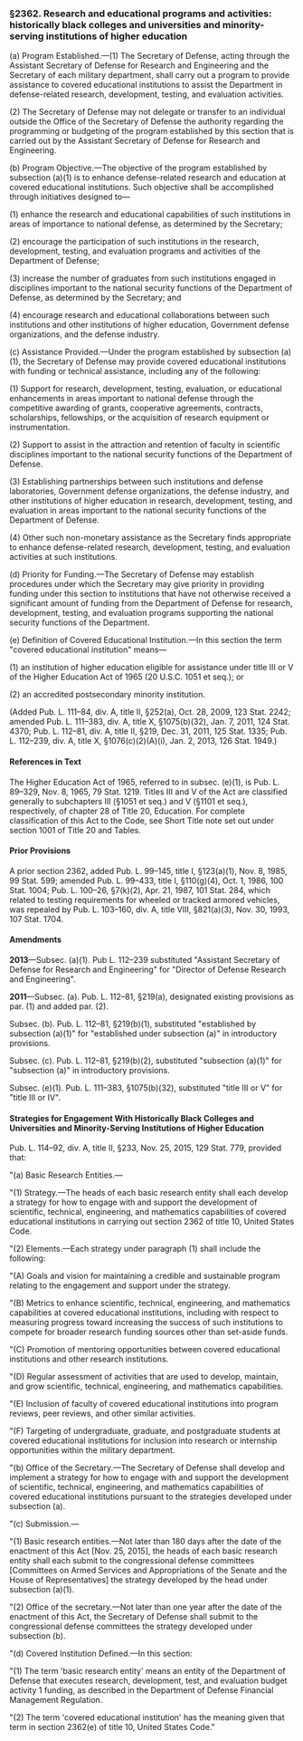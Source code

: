 ### §2362. Research and educational programs and activities: historically black colleges and universities and minority-serving institutions of higher education ###

(a) Program Established.—(1) The Secretary of Defense, acting through the Assistant Secretary of Defense for Research and Engineering and the Secretary of each military department, shall carry out a program to provide assistance to covered educational institutions to assist the Department in defense-related research, development, testing, and evaluation activities.

(2) The Secretary of Defense may not delegate or transfer to an individual outside the Office of the Secretary of Defense the authority regarding the programming or budgeting of the program established by this section that is carried out by the Assistant Secretary of Defense for Research and Engineering.

(b) Program Objective.—The objective of the program established by subsection (a)(1) is to enhance defense-related research and education at covered educational institutions. Such objective shall be accomplished through initiatives designed to—

(1) enhance the research and educational capabilities of such institutions in areas of importance to national defense, as determined by the Secretary;

(2) encourage the participation of such institutions in the research, development, testing, and evaluation programs and activities of the Department of Defense;

(3) increase the number of graduates from such institutions engaged in disciplines important to the national security functions of the Department of Defense, as determined by the Secretary; and

(4) encourage research and educational collaborations between such institutions and other institutions of higher education, Government defense organizations, and the defense industry.

(c) Assistance Provided.—Under the program established by subsection (a)(1), the Secretary of Defense may provide covered educational institutions with funding or technical assistance, including any of the following:

(1) Support for research, development, testing, evaluation, or educational enhancements in areas important to national defense through the competitive awarding of grants, cooperative agreements, contracts, scholarships, fellowships, or the acquisition of research equipment or instrumentation.

(2) Support to assist in the attraction and retention of faculty in scientific disciplines important to the national security functions of the Department of Defense.

(3) Establishing partnerships between such institutions and defense laboratories, Government defense organizations, the defense industry, and other institutions of higher education in research, development, testing, and evaluation in areas important to the national security functions of the Department of Defense.

(4) Other such non-monetary assistance as the Secretary finds appropriate to enhance defense-related research, development, testing, and evaluation activities at such institutions.

(d) Priority for Funding.—The Secretary of Defense may establish procedures under which the Secretary may give priority in providing funding under this section to institutions that have not otherwise received a significant amount of funding from the Department of Defense for research, development, testing, and evaluation programs supporting the national security functions of the Department.

(e) Definition of Covered Educational Institution.—In this section the term "covered educational institution" means—

(1) an institution of higher education eligible for assistance under title III or V of the Higher Education Act of 1965 (20 U.S.C. 1051 et seq.); or

(2) an accredited postsecondary minority institution.

(Added Pub. L. 111–84, div. A, title II, §252(a), Oct. 28, 2009, 123 Stat. 2242; amended Pub. L. 111–383, div. A, title X, §1075(b)(32), Jan. 7, 2011, 124 Stat. 4370; Pub. L. 112–81, div. A, title II, §219, Dec. 31, 2011, 125 Stat. 1335; Pub. L. 112–239, div. A, title X, §1076(c)(2)(A)(i), Jan. 2, 2013, 126 Stat. 1949.)

#### References in Text ####

The Higher Education Act of 1965, referred to in subsec. (e)(1), is Pub. L. 89–329, Nov. 8, 1965, 79 Stat. 1219. Titles III and V of the Act are classified generally to subchapters III (§1051 et seq.) and V (§1101 et seq.), respectively, of chapter 28 of Title 20, Education. For complete classification of this Act to the Code, see Short Title note set out under section 1001 of Title 20 and Tables.

#### Prior Provisions ####

A prior section 2362, added Pub. L. 99–145, title I, §123(a)(1), Nov. 8, 1985, 99 Stat. 599; amended Pub. L. 99–433, title I, §110(g)(4), Oct. 1, 1986, 100 Stat. 1004; Pub. L. 100–26, §7(k)(2), Apr. 21, 1987, 101 Stat. 284, which related to testing requirements for wheeled or tracked armored vehicles, was repealed by Pub. L. 103–160, div. A, title VIII, §821(a)(3), Nov. 30, 1993, 107 Stat. 1704.

#### Amendments ####

**2013**—Subsec. (a)(1). Pub L. 112–239 substituted "Assistant Secretary of Defense for Research and Engineering" for "Director of Defense Research and Engineering".

**2011**—Subsec. (a). Pub. L. 112–81, §219(a), designated existing provisions as par. (1) and added par. (2).

Subsec. (b). Pub. L. 112–81, §219(b)(1), substituted "established by subsection (a)(1)" for "established under subsection (a)" in introductory provisions.

Subsec. (c). Pub. L. 112–81, §219(b)(2), substituted "subsection (a)(1)" for "subsection (a)" in introductory provisions.

Subsec. (e)(1). Pub. L. 111–383, §1075(b)(32), substituted "title III or V" for "title III or IV".

#### Strategies for Engagement With Historically Black Colleges and Universities and Minority-Serving Institutions of Higher Education ####

Pub. L. 114–92, div. A, title II, §233, Nov. 25, 2015, 129 Stat. 779, provided that:

"(a) Basic Research Entities.—

"(1) Strategy.—The heads of each basic research entity shall each develop a strategy for how to engage with and support the development of scientific, technical, engineering, and mathematics capabilities of covered educational institutions in carrying out section 2362 of title 10, United States Code.

"(2) Elements.—Each strategy under paragraph (1) shall include the following:

"(A) Goals and vision for maintaining a credible and sustainable program relating to the engagement and support under the strategy.

"(B) Metrics to enhance scientific, technical, engineering, and mathematics capabilities at covered educational institutions, including with respect to measuring progress toward increasing the success of such institutions to compete for broader research funding sources other than set-aside funds.

"(C) Promotion of mentoring opportunities between covered educational institutions and other research institutions.

"(D) Regular assessment of activities that are used to develop, maintain, and grow scientific, technical, engineering, and mathematics capabilities.

"(E) Inclusion of faculty of covered educational institutions into program reviews, peer reviews, and other similar activities.

"(F) Targeting of undergraduate, graduate, and postgraduate students at covered educational institutions for inclusion into research or internship opportunities within the military department.

"(b) Office of the Secretary.—The Secretary of Defense shall develop and implement a strategy for how to engage with and support the development of scientific, technical, engineering, and mathematics capabilities of covered educational institutions pursuant to the strategies developed under subsection (a).

"(c) Submission.—

"(1) Basic research entities.—Not later than 180 days after the date of the enactment of this Act [Nov. 25, 2015], the heads of each basic research entity shall each submit to the congressional defense committees [Committees on Armed Services and Appropriations of the Senate and the House of Representatives] the strategy developed by the head under subsection (a)(1).

"(2) Office of the secretary.—Not later than one year after the date of the enactment of this Act, the Secretary of Defense shall submit to the congressional defense committees the strategy developed under subsection (b).

"(d) Covered Institution Defined.—In this section:

"(1) The term 'basic research entity' means an entity of the Department of Defense that executes research, development, test, and evaluation budget activity 1 funding, as described in the Department of Defense Financial Management Regulation.

"(2) The term 'covered educational institution' has the meaning given that term in section 2362(e) of title 10, United States Code."